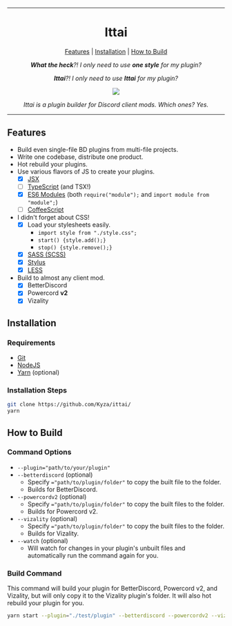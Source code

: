 <hr>

<h1 align="center">Ittai</h1>
  
<p align="center">
  <a href="#features">Features</a> |
  <a href="#installation">Installation</a> |
  <a href="#how-to-build">How to Build</a>
</p>

<p align="center">
  <i>
    <strong>What the heck</strong>?! I only need to use <strong>one style</strong> for my plugin?
  </i>
</p>
  
<p align="center">
  <i>
    <strong>Ittai</strong>?! I only need to use <strong>Ittai</strong> for my plugin?
  </i>
</p>
  
<p align="center">
  <img src="https://kyza.github.io/ittai/media/8deCFE7322dabFC9.png">
</p>

<p align="center">
  <i>Ittai is a plugin builder for Discord client mods. Which ones? Yes.</i>
</p>

<hr>

## Features

- Build even single-file BD plugins from multi-file projects.
- Write one codebase, distribute one product.
- Hot rebuild your plugins.
- Use various flavors of JS to create your plugins.
  - [x] [JSX](https://reactjs.org/docs/introducing-jsx.html)
  - [ ] [TypeScript](https://www.typescriptlang.org/) (and TSX!)
  - [x] [ES6 Modules](https://developer.mozilla.org/en-US/docs/Web/JavaScript/Guide/Modules) (both `require("module");` and `import module from "module";`)
  - [ ] [CoffeeScript](https://coffeescript.org/)
- I didn't forget about CSS!
  - [x] Load your stylesheets easily.
    - `import style from "./style.css";`
    - `start() {style.add();}`
    - `stop() {style.remove();}`
  - [x] [SASS (SCSS)](https://sass-lang.com/)
  - [x] [Stylus](https://stylus-lang.com/)
  - [x] [LESS](http://lesscss.org/)
- Build to almost any client mod.
  - [x] BetterDiscord
  - [x] Powercord **v2**
  - [x] Vizality

## Installation

### Requirements

- [Git](https://git-scm.com/)
- [NodeJS](https://nodejs.org/)
- [Yarn](https://yarnpkg.com/) (optional)

### Installation Steps

```bash
git clone https://github.com/Kyza/ittai/
yarn
```

## How to Build

### Command Options

- `--plugin="path/to/your/plugin"`
- `--betterdiscord` (optional)
  - Specify `="path/to/plugin/folder"` to copy the built file to the folder.
  - Builds for BetterDiscord.
- `--powercordv2` (optional)
  - Specify `="path/to/plugin/folder"` to copy the built files to the folder.
  - Builds for Powercord v2.
- `--vizality` (optional)
  - Specify `="path/to/plugin/folder"` to copy the built files to the folder.
  - Builds for Vizality.
- `--watch` (optional)
  - Will watch for changes in your plugin's unbuilt files and automatically run the command again for you.

### Build Command

This command will build your plugin for BetterDiscord, Powercord v2, and Vizality, but will only copy it to the Vizality plugin's folder. It will also hot rebuild your plugin for you.

```bash
yarn start --plugin="./test/plugin" --betterdiscord --powercordv2 --vizality="C:/Users/Kyza/GitHub/vizality/addons/plugins/fgbd" --watch
```
